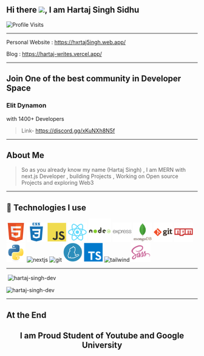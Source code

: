 

  ##  Hi there <img src="https://raw.githubusercontent.com/MartinHeinz/MartinHeinz/master/wave.gif" width="30px">, I am Hartaj Singh Sidhu
 
 
 
![Profile Visits](https://komarev.com/ghpvc/?username=Hartaj-Singh-Dev) <br>

   ---
   
   Personal Website : 
       <a>https://hxrtaj5ingh.web.app/</a>
       
   Blog :
       <a>https://hartaj-writes.vercel.app/</a>
   
  ---
  ## Join One of the best community in Developer Space
  
  <h3> Elit Dynamon </h3> 
   with 1400+ Developers 
   
   >Link- https://discord.gg/xKuNXh8N5f
 
  ---
  
   ## About Me
  >So as you already know my name (Hartaj Singh) , I am MERN with next.js Developer , building Projects , Working on Open source Projects and exploring Web3

---
##   🧰  Technologies I use 


<img src="https://github.com/devicons/devicon/blob/master/icons/html5/html5-original.svg" alt="HTML" width="50" height="50"/>  <img src="https://github.com/devicons/devicon/blob/master/icons/css3/css3-plain-wordmark.svg" alt="CSS" width="50" height="50"/>  <img src="https://github.com/devicons/devicon/blob/master/icons/javascript/javascript-original.svg" alt="JavaScript" width="50" height="50"/>  <img src="https://github.com/devicons/devicon/blob/master/icons/react/react-original.svg" alt="JavaScript" width="50" height="50"/>  <img src="https://github.com/devicons/devicon/blob/master/icons/nodejs/nodejs-original-wordmark.svg" alt="NodeJS" width="60" height="60"/>  <img src="https://github.com/devicons/devicon/blob/master/icons/express/express-original-wordmark.svg" alt="ExpressJS" width="50" height="50"/>  <img src="https://github.com/devicons/devicon/blob/master/icons/mongodb/mongodb-original-wordmark.svg" alt="MongoDB" width="50" height="50"/>   <img src="https://github.com/devicons/devicon/blob/master/icons/git/git-original-wordmark.svg" alt="Git" width="50" height="50"/>    <img src="https://github.com/devicons/devicon/blob/master/icons/npm/npm-original-wordmark.svg" alt="npm" width="50" height="50"/>  <img src="https://raw.githubusercontent.com/devicons/devicon/master/icons/python/python-original.svg" alt="python" width="50" height="50"/> <img src="https://cdn.worldvectorlogo.com/logos/nextjs-3.svg" alt="nextjs" width="50" height="50"/> <img
src="https://www.vectorlogo.zone/logos/git-scm/git-scm-icon.svg" alt="git" width="50" height="50"/> <img
src="https://github.com/devicons/devicon/blob/master/icons/yarn/yarn-original.svg" alt="yarn" width="50" height="50" /> <img
src = "https://github.com/devicons/devicon/blob/master/icons/typescript/typescript-plain.svg" alt="Typescript" width='50' height='50' /> <img src="https://www.vectorlogo.zone/logos/tailwindcss/tailwindcss-icon.svg" alt="tailwind" width="50" height="50"/> <img src="https://raw.githubusercontent.com/devicons/devicon/master/icons/sass/sass-original.svg" alt="sass" width="50" height="50"/>
 
 
 

---
<p>&nbsp;<img align="center" src="https://github-readme-stats.vercel.app/api?username=hartaj-singh-dev&show_icons=true&locale=en" alt="hartaj-singh-dev" /></p>

<p><img align="center" src="https://github-readme-streak-stats.herokuapp.com/?user=hartaj-singh-dev&" alt="hartaj-singh-dev" /></p>

---


## At the End

<h2  align="center">I am Proud Student of <b>Youtube</b> and <b>Google University</b></h2>






